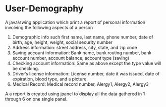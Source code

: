 # User-Demography

A java/swing application which print a report of personal information involving the following aspects of a person

  1) Demographic info such first name, last name, phone number, date of birth, age, height, 
     weight, social security number 
  2) Address information: street address, city, state, and zip code
  3) Saving account information: Bank name, bank routing number, bank account number, 
     account balance, account type (saving)
  4) Checking account information: Same as above except the type value will be checking.
  5) Driver’s license information: License number, date it was issued, date of expiration, 
     blood type, and a picture.
  6) Medical Record: Medical record number, Alergy1, Alergy2, Alergy3

A a report is created using jpanel to display all the data gathered in 1 through 6 on one single panel. 
